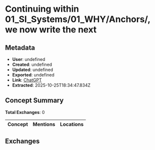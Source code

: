 # Continuing within 01_SI_Systems/01_WHY/Anchors/, we now write the next

## Metadata

- **User**: undefined
- **Created**: undefined
- **Updated**: undefined
- **Exported**: undefined
- **Link**: [ChatGPT](undefined)
- **Extracted**: 2025-10-25T18:34:47.834Z

## Concept Summary

**Total Exchanges**: 0

| Concept | Mentions | Locations |
|---------|----------|----------|

## Exchanges

